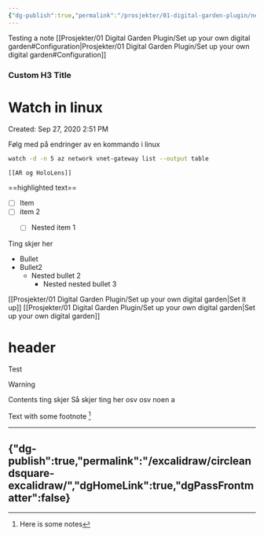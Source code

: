 ```yaml
---
{"dg-publish":true,"permalink":"/prosjekter/01-digital-garden-plugin/nested-test/","dgHomeLink":true,"dgPassFrontmatter":false}
---
```


Testing a note
[[Prosjekter/01 Digital Garden Plugin/Set up your own digital garden#Configuration|Prosjekter/01 Digital Garden Plugin/Set up your own digital garden#Configuration]]

<div class="transclusion internal-embed is-loaded"><div class="markdown-embed">

<div class="markdown-embed-title">

### Custom H3 Title


</div>


# Watch in linux

Created: Sep 27, 2020 2:51 PM

Følg med på endringer av en kommando i linux

```bash
watch -d -n 5 az network vnet-gateway list --output table
```



</div></div>

```
[[AR og HoloLens]]
```
==highlighted text==

- [ ] Item
- [ ] item 2
	- [ ] Nested item 1

	
Ting skjer her

- Bullet
- Bullet2
	- Nested  bullet 2
		- Nested  nested bullet 3
		


[[Prosjekter/01 Digital Garden Plugin/Set up your own digital garden|Set it up]]
[[Prosjekter/01 Digital Garden Plugin/Set up your own digital garden|Set up your own digital garden]]

<div class="transclusion internal-embed is-loaded"><div class="markdown-embed">

<div class="markdown-embed-title">



</div>

# header

Test

</div></div>


> [!warning]
> Contents ting skjer
> Så skjer ting her
> osv osv
> noen a
> 





Text with some footnote [^1]

[^1]: Here is some notes

---
{"dg-publish":true,"permalink":"/excalidraw/circleandsquare-excalidraw/","dgHomeLink":true,"dgPassFrontmatter":false}
---
<style>
.container {font-family: sans-serif; text-align: center;}
.button-wrapper button {z-index: 1;height: 40px; width: 100px; margin: 10px;padding: 5px;}
.excalidraw .App-menu_top .buttonList { display: flex;}
.excalidraw-wrapper { height: 800px; margin: 50px; position: relative;}
:root[dir="ltr"] .excalidraw .layer-ui__wrapper .zen-mode-transition.App-menu_bottom--transition-left {transform: none;}
</style><script src="https://unpkg.com/react@17/umd/react.production.min.js"></script><script src="https://unpkg.com/react-dom@17/umd/react-dom.production.min.js"></script><script type="text/javascript" src="https://unpkg.com/@excalidraw/excalidraw/dist/excalidraw.production.min.js"></script><div id="circleandsquareexcalidraw.md1"></div><script>(function(){const InitialData={"type":"excalidraw","version":2,"source":"https://excalidraw.com","elements":[{"id":"0iPKJYDWlX4ulWhPXP-nt","type":"freedraw","x":-186,"y":-180.5,"width":62.5,"height":65.5,"angle":0,"strokeColor":"#000000","backgroundColor":"transparent","fillStyle":"hachure","strokeWidth":1,"strokeStyle":"solid","roughness":1,"opacity":100,"groupIds":[],"strokeSharpness":"round","seed":2056510980,"version":83,"versionNonce":1098754436,"isDeleted":false,"boundElements":null,"updated":1647278272054,"link":null,"points":[[0,0],[-0.5,0],[-1,0],[-2,0],[-3,0],[-3.5,0],[-4,0],[-5.5,0.5],[-7,1],[-10.5,2.5],[-13,4],[-18,8],[-24.5,13.5],[-29,18],[-31,21],[-34.5,27.5],[-36,33],[-37,39],[-37,42.5],[-37,47],[-37,49.5],[-35.5,52.5],[-32.5,56],[-30,58],[-27.5,59.5],[-21.5,62],[-17.5,62.5],[-13.5,63.5],[-9,64],[-5,64],[2,64],[5.5,63],[9,62],[12,61],[14.5,59.5],[17,57],[18,55.5],[18.5,53.5],[20,51.5],[21.5,48],[22.5,46],[23,44.5],[23,42.5],[24.5,40],[25,37],[25.5,35],[25.5,33],[25.5,30.5],[25.5,29],[25.5,25.5],[25,23],[25,22],[23.5,18.5],[22.5,16.5],[21.5,14],[21,12],[20.5,11.5],[19,10],[18,8],[16.5,7],[16,6.5],[14.5,5.5],[13.5,5],[13,4.5],[12,4],[10.5,3],[9,2.5],[8.5,2],[8.5,1.5],[8,1.5],[7.5,1.5],[6.5,0.5],[5.5,0],[5,0],[4.5,0],[3.5,-0.5],[2,-0.5],[1,-1],[0,-1],[-0.5,-1.5],[0,0]],"pressures":[],"simulatePressure":true,"lastCommittedPoint":[-0.5,-1.5]},{"id":"WAiwh7VQUniY1rKe9TfaF","type":"freedraw","x":-134,"y":-201.5,"width":78.5,"height":70,"angle":0,"strokeColor":"#000000","backgroundColor":"transparent","fillStyle":"hachure","strokeWidth":1,"strokeStyle":"solid","roughness":1,"opacity":100,"groupIds":[],"strokeSharpness":"round","seed":1571725500,"version":51,"versionNonce":269038908,"isDeleted":false,"boundElements":null,"updated":1647278274356,"link":null,"points":[[0,0],[0,0.5],[-0.5,1.5],[-0.5,3],[-1,6.5],[-1.5,12.5],[-2,23.5],[-2,34],[-2,44],[-1,51],[-0.5,54],[0,54.5],[0.5,54.5],[1.5,54.5],[5,54.5],[13.5,54.5],[20,54.5],[28.5,55],[39,57],[47,59],[51,60],[53.5,61],[55.5,61.5],[56,61.5],[56.5,61],[58,56.5],[61,44.5],[65,29],[68.5,15.5],[72,4],[75,-4],[76,-7],[76,-8],[76,-8.5],[75.5,-8.5],[74.5,-8.5],[65.5,-8.5],[59.5,-8.5],[56,-8.5],[48.5,-8.5],[38,-8.5],[32.5,-8.5],[27.5,-8.5],[13.5,-8],[6,-7.5],[1,-7.5],[-0.5,-7.5],[-2.5,2],[0,0]],"pressures":[],"simulatePressure":true,"lastCommittedPoint":[-2.5,2]}],"appState":{"theme":"light","viewBackgroundColor":"#ffffff","currentItemStrokeColor":"#000000","currentItemBackgroundColor":"transparent","currentItemFillStyle":"hachure","currentItemStrokeWidth":1,"currentItemStrokeStyle":"solid","currentItemRoughness":1,"currentItemOpacity":100,"currentItemFontFamily":1,"currentItemFontSize":20,"currentItemTextAlign":"left","currentItemStrokeSharpness":"sharp","currentItemStartArrowhead":null,"currentItemEndArrowhead":"arrow","currentItemLinearStrokeSharpness":"round","gridSize":null,"colorPalette":{}},"files":{}};InitialData.scrollToContent=true;App=()=>{const e=React.useRef(null),t=React.useRef(null),[n,i]=React.useState({width:void 0,height:void 0});return React.useEffect(()=>{i({width:t.current.getBoundingClientRect().width,height:t.current.getBoundingClientRect().height});const e=()=>{i({width:t.current.getBoundingClientRect().width,height:t.current.getBoundingClientRect().height})};return window.addEventListener("resize",e),()=>window.removeEventListener("resize",e)},[t]),React.createElement(React.Fragment,null,React.createElement("div",{className:"excalidraw-wrapper",ref:t},React.createElement(Excalidraw.default,{ref:e,width:n.width,height:n.height,initialData:InitialData,viewModeEnabled:!0,zenModeEnabled:!0,gridModeEnabled:!1})))},excalidrawWrapper=document.getElementById("circleandsquareexcalidraw.md1");ReactDOM.render(React.createElement(App),excalidrawWrapper);})();</script>